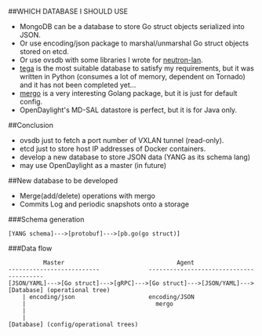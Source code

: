 ##WHICH DATABASE I SHOULD USE

- MongoDB can be a database to store Go struct objects serialized into JSON.
- Or use encoding/json package to marshal/unmarshal Go struct objects stored on etcd.
- Or use ovsdb with some libraries I wrote for [neutron-lan](https://github.com/araobp/neutron-lan).
- [tega](https://github.com/araobp/tega) is the most suitable database to satisfy my requirements, but it was written in Python (consumes a lot of memory, dependent on Tornado) and it has not been completed yet...
- [mergo](https://github.com/imdario/mergo) is a very interesting Golang package, but it is just for default config.
- OpenDaylight's MD-SAL datastore is perfect, but it is for Java only.

##Conclusion

- ovsdb just to fetch a port number of VXLAN tunnel (read-only).
- etcd just to store host IP addresses of Docker containers.
- develop a new database to store JSON data (YANG as its schema lang)
- may use OpenDaylight as a master (in future)

##New database to be developed
- Merge(add/delete) operations with mergo
- Commits Log and periodic snapshots onto a storage

###Schema generation
```
[YANG schema]--->[protobuf]--->[pb.go(go struct)]
```

###Data flow
```
          Master                                Agent                    
--------------------------              ----------------------------------------
[JSON/YAML]--->[Go struct]--->[gRPC]--->[Go struct]--->[JSON/YAML]--->[Database] (operational tree)
    | encoding/json                     encoding/JSON
    |                                     mergo
    |
    |
[Database] (config/operational trees)
```
